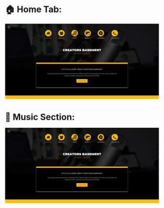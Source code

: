 #  🏠 Home Tab:

<img src="https://github.com/uttamaPrh/Music-Website/blob/main/home.png" alt="Alt text" title="Optional title">

#  🎵 Music Section:

<img src="https://github.com/uttamaPrh/Music-Website/blob/main/home.png" alt="Alt text" title="Optional title">
